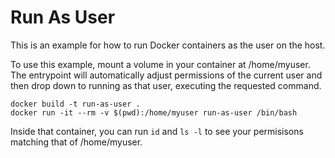 # Run As User

This is an example for how to run Docker containers as the user on the host.

To use this example, mount a volume in your container at /home/myuser. The
entrypoint will automatically adjust permissions of the current user and then
drop down to running as that user, executing the requested command.

```
docker build -t run-as-user .
docker run -it --rm -v $(pwd):/home/myuser run-as-user /bin/bash
```

Inside that container, you can run `id` and `ls -l` to see your permisisons
matching that of /home/myuser.

